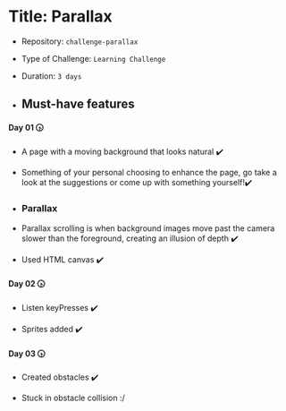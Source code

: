 # Title: Parallax

- Repository: `challenge-parallax`
- Type of Challenge: `Learning Challenge`
- Duration: `3 days`

- ## Must-have features
 
 #### Day 01 :clock430:
 
- A page with a moving background that looks natural :heavy_check_mark:

- Something of your personal choosing to enhance the page, go take a look at the suggestions or come up with something yourself!:heavy_check_mark:

- ### Parallax

- Parallax scrolling is when background images move past the camera slower than the foreground, creating an illusion of depth :heavy_check_mark:

-  Used HTML canvas :heavy_check_mark:

#### Day 02 :clock430:

- Listen keyPresses :heavy_check_mark:

- Sprites added :heavy_check_mark:

#### Day 03 :clock430:

- Created obstacles :heavy_check_mark:

- Stuck in obstacle collision :/
